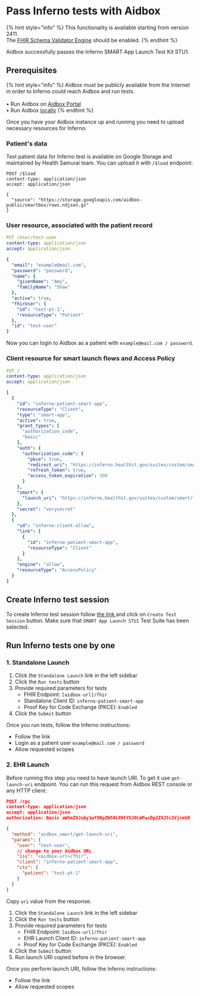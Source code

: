 # Pass Inferno tests with Aidbox

{% hint style="info" %}
This functionality is available starting from version 2411.\
The [FHIR Schema Validator Engine](https://docs.aidbox.app/modules/profiling-and-validation/fhir-schema-validator/setup#enable-the-fhir-schema-validator-engine) should be enabled.
{% endhint %}

Aidbox successfully passes the Inferno SMART App Launch Test Kit STU1.

## Prerequisites

{% hint style="info" %}
Aidbox must be publicly available from the Internet in order to Inferno could reach Aidbox and run tests.\
\
• Run Aidbox on [Aidbox Portal](https://aidbox.app/)\
• Run Aidbox [locally](../../../getting-started/run-aidbox-locally-with-docker/)
{% endhint %}

Once you have your Aidbox instance up and running you need to upload necessary resources for Inferno:

### Patient's data

Test patient data for Inferno test is available on Google Storage and maintained by Health Samurai team. You can upload it with `/$load` endpoint:

```http
POST /$load
content-type: application/json
accept: application/json

{
  "source": "https://storage.googleapis.com/aidbox-public/smartbox/rows.ndjson.gz"
}
```

### User resource, associated with the patient record

```yaml
PUT /User/test-user
content-type: application/json
accept: application/json

{
  "email": "example@mail.com",
  "password": "password",
  "name": {
    "givenName": "Amy",
    "familyName": "Shaw"
  },
  "active": true,
  "fhirUser": {
    "id": "test-pt-1",
    "resourceType": "Patient"
  },
  "id": "test-user"
}
```

Now you can login to Aidbox as a patient with `example@mail.com / password`.

### Client resource for smart launch flows and Access Policy&#x20;

```yaml
PUT /
content-type: application/json
accept: application/json

[
  {
    "id": "inferno-patient-smart-app",
    "resourceType": "Client",
    "type": "smart-app",
    "active": true,
    "grant_types": [
      "authorization_code",
      "basic"
    ],
    "auth": {
      "authorization_code": {
        "pkce": true,
        "redirect_uri": "https://inferno.healthit.gov/suites/custom/smart/redirect",
        "refresh_token": true,
        "access_token_expiration": 300
      }
    },
    "smart": {
      "launch_uri": "https://inferno.healthit.gov/suites/custom/smart/launch"
    },
    "secret": "verysecret"
  },
  {
    "id": "inferno-client-allow",
    "link": [
      {
        "id": "inferno-patient-smart-app",
        "resourceType": "Client"
      }
    ],
    "engine": "allow",
    "resourceType": "AccessPolicy"
  }
]
```

## Create Inferno test session

To create Inferno test session follow [the link ](https://inferno.healthit.gov/test-kits/smart-app-launch/)and click on `Create Test Session` button. Make sure that `SMART App Launch STU1` Test Suite has been selected.

## Run Inferno tests one by one

### 1. **Standalone Launch**

1. Click the `Standalone Launch` link in the left sidebar
2. Click the `Run tests` button
3. Provide required parameters for tests
   * FHIR Endpoint: `[aidbox-url]/fhir`
   * Standalone Client ID: `inferno-patient-smart-app`
   * Proof Key for Code Exchange (PKCE): `Enabled`
4. Click the `Submit` button

Once you run tests, follow the Inferno instructions:

* Follow the link
* Login as a patient user `example@mail.com / password`
* Allow requested scopes

### 2. **EHR Launch**

Before running this step you need to have launch URI. To get it use `get-launch-uri` endpoint. You can run this request from Aidbox REST console or any HTTP client:

```json
POST /rpc
content-type: application/json
accept: application/json
authorization: Basic aW5mZXJuby1wYXRpZW50LXNtYXJ0LWFwcDp2ZXJ5c2VjcmV0

{
  "method": "aidbox.smart/get-launch-uri",
  "params": {
    "user": "test-user",
    // change to your Aidbox URL
    "iss": "<aidbox-url>/fhir",
    "client": "inferno-patient-smart-app",
    "ctx": {
      "patient": "test-pt-1"
    }
  }
}
```

Copy `uri` value from the response.

1. Click the `Standalone Launch` link in the left sidebar
2. Click the `Run tests` button
3. Provide required parameters for tests
   * FHIR Endpoint: `[aidbox-url]/fhir`
   * EHR Launch Client ID: `inferno-patient-smart-app`
   * Proof Key for Code Exchange (PKCE): `Enabled`
4. Click the `Submit` button
5. Run launch URI copied before in the browser.

Once you perform launch URI, follow the Inferno instructions:

* Follow the link
* Allow requested scopes
